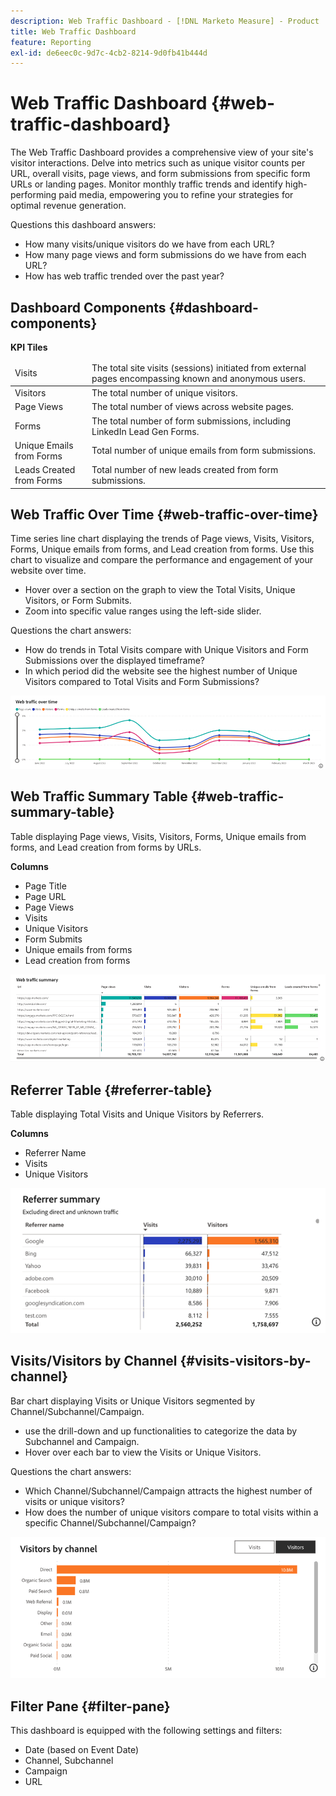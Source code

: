 ```yaml
---
description: Web Traffic Dashboard - [!DNL Marketo Measure] - Product
title: Web Traffic Dashboard
feature: Reporting
exl-id: de6eec0c-9d7c-4cb2-8214-9d0fb41b444d
---
```

# Web Traffic Dashboard {#web-traffic-dashboard}

The Web Traffic Dashboard provides a comprehensive view of your site's visitor interactions. Delve into metrics such as unique visitor counts per URL, overall visits, page views, and form submissions from specific form URLs or landing pages. Monitor monthly traffic trends and identify high-performing paid media, empowering you to refine your strategies for optimal revenue generation.

Questions this dashboard answers:

* How many visits/unique visitors do we have from each URL?
* How many page views and form submissions do we have from each URL?
* How has web traffic trended over the past year?

## Dashboard Components {#dashboard-components}

**KPI Tiles**

<table>
<thead>
  <tr>
    <td>Visits</td>
    <td>The total site visits (sessions) initiated from external pages encompassing known and anonymous users.</td>
  </tr>
</thead>
<tbody>
  <tr>
    <td>Visitors</td>
    <td>The total number of unique visitors.</td>
  </tr>
  <tr>
    <td>Page Views</td>
    <td>The total number of views across website pages.</td>
  </tr>
  <tr>
    <td>Forms</td>
    <td>The total number of form submissions, including LinkedIn Lead Gen Forms.</td>
  </tr>
  <tr>
    <td>Unique Emails from Forms</td>
    <td>Total number of unique emails from form submissions.</td>
  </tr>
  <tr>
    <td>Leads Created from Forms</td>
    <td>Total number of new leads created from form submissions.</td>
  </tr>
</tbody>
</table>

## Web Traffic Over Time {#web-traffic-over-time}

Time series line chart displaying the trends of Page views, Visits, Visitors, Forms, Unique emails from forms, and Lead creation from forms. Use this chart to visualize and compare the performance and engagement of your website over time.

* Hover over a section on the graph to view the Total Visits, Unique Visitors, or Form Submits.
* Zoom into specific value ranges using the left-side slider.

Questions the chart answers:

* How do trends in Total Visits compare with Unique Visitors and Form Submissions over the displayed timeframe?
* In which period did the website see the highest number of Unique Visitors compared to Total Visits and Form Submissions?

![](assets/web-traffic-dashboard-1.png)

## Web Traffic Summary Table {#web-traffic-summary-table}

Table displaying Page views, Visits, Visitors, Forms, Unique emails from forms, and Lead creation from forms by URLs.

**Columns**

* Page Title
* Page URL
* Page Views
* Visits
* Unique Visitors
* Form Submits
* Unique emails from forms
* Lead creation from forms

![](assets/web-traffic-dashboard-2.png)

## Referrer Table {#referrer-table}

Table displaying Total Visits and Unique Visitors by Referrers. 

**Columns**

* Referrer Name
* Visits
* Unique Visitors

![](assets/web-traffic-dashboard-3.png)

## Visits/Visitors by Channel {#visits-visitors-by-channel}

Bar chart displaying Visits or Unique Visitors segmented by Channel/Subchannel/Campaign.

* use the drill-down and up functionalities to categorize the data by Subchannel and Campaign.
* Hover over each bar to view the Visits or Unique Visitors.

Questions the chart answers:

* Which Channel/Subchannel/Campaign attracts the highest number of visits or unique visitors?
* How does the number of unique visitors compare to total visits within a specific Channel/Subchannel/Campaign?

![](assets/web-traffic-dashboard-4.png)

## Filter Pane {#filter-pane}

This dashboard is equipped with the following settings and filters:

* Date (based on Event Date)
* Channel, Subchannel
* Campaign
* URL
